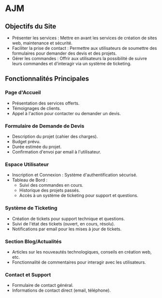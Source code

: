 # AJM

## Objectifs du Site
- Présenter les services : Mettre en avant les services de création de sites web, maintenance et sécurité.
- Faciliter la prise de contact : Permettre aux utilisateurs de soumettre des formulaires pour demander des devis et des projets.
- Gérer les commandes : Offrir aux utilisateurs la possibilité de suivre leurs commandes et d'interagir via un système de ticketing.

## Fonctionnalités Principales
### Page d'Accueil
- Présentation des services offerts.
- Témoignages de clients.
- Appel à l'action pour contacter ou demander un devis.

### Formulaire de Demande de Devis
 - Description du projet (cahier des charges).
 - Budget prévu.
 - Durée estimée du projet.
 - Confirmation d'envoi par email à l'utilisateur.

### Espace Utilisateur
- Inscription et Connexion : Système d'authentification sécurisé.
- Tableau de Bord :
    - Suivi des commandes en cours.
    - Historique des projets passés.
    - Accès à un système de ticketing pour support et questions.

### Système de Ticketing
- Création de tickets pour support technique et questions.
- Suivi de l'état des tickets (ouvert, en cours, résolu).
- Notifications par email pour les mises à jour de tickets.

### Section Blog/Actualités
- Articles sur les nouveautés technologiques, conseils en création web, etc.
- Fonctionnalité de commentaires pour interagir avec les utilisateurs.

### Contact et Support
- Formulaire de contact général.
- Informations de contact direct (email, téléphone).
